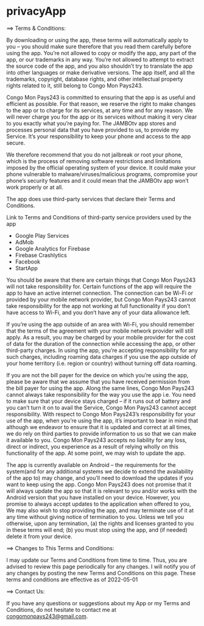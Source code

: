 # privacyApp
==> Terms &amp; Conditions:  

By downloading or using the app, these terms will automatically apply to you – you should make sure therefore that you read them carefully before using the app. You’re not allowed to copy or modify the app, any part of the app, or our trademarks in any way. You’re not allowed to attempt to extract the source code of the app, and you also shouldn’t try to translate the app into other languages or make derivative versions. The app itself, and all the trademarks, copyright, database rights, and other intellectual property rights related to it, still belong to Congo Mon Pays243.  

Congo Mon Pays243 is committed to ensuring that the app is as useful and efficient as possible. For that reason, we reserve the right to make changes to the app or to charge for its services, at any time and for any reason. We will never charge you for the app or its services without making it very clear to you exactly what you’re paying for.  The JAMBOtv app stores and processes personal data that you have provided to us, to provide my Service. It’s your responsibility to keep your phone and access to the app secure. 

We therefore recommend that you do not jailbreak or root your phone, which is the process of removing software restrictions and limitations imposed by the official operating system of your device. It could make your phone vulnerable to malware/viruses/malicious programs, compromise your phone’s security features and it could mean that the JAMBOtv app won’t work properly or at all.  

The app does use third-party services that declare their Terms and Conditions.  

Link to Terms and Conditions of third-party service providers used by the app  

*  Google Play Services 
*  AdMob 
*  Google Analytics for Firebase 
*  Firebase Crashlytics 
*  Facebook 
*  StartApp  
 
You should be aware that there are certain things that Congo Mon Pays243 will not take responsibility for. Certain functions of the app will require the app to have an active internet connection. The connection can be Wi-Fi or provided by your mobile network provider, but Congo Mon Pays243 cannot take responsibility for the app not working at full functionality if you don’t have access to Wi-Fi, and you don’t have any of your data allowance left.  

If you’re using the app outside of an area with Wi-Fi, you should remember that the terms of the agreement with your mobile network provider will still apply. As a result, you may be charged by your mobile provider for the cost of data for the duration of the connection while accessing the app, or other third-party charges. In using the app, you’re accepting responsibility for any such charges, including roaming data charges if you use the app outside of your home territory (i.e. region or country) without turning off data roaming. 

If you are not the bill payer for the device on which you’re using the app, please be aware that we assume that you have received permission from the bill payer for using the app.  Along the same lines, Congo Mon Pays243 cannot always take responsibility for the way you use the app i.e. You need to make sure that your device stays charged – if it runs out of battery and you can’t turn it on to avail the Service, Congo Mon Pays243 cannot accept responsibility.  With respect to Congo Mon Pays243’s responsibility for your use of the app, when you’re using the app, it’s important to bear in mind that although we endeavor to ensure that it is updated and correct at all times, we do rely on third parties to provide information to us so that we can make it available to you. Congo Mon Pays243 accepts no liability for any loss, direct or indirect, you experience as a result of relying wholly on this functionality of the app.  At some point, we may wish to update the app. 

The app is currently available on Android – the requirements for the system(and for any additional systems we decide to extend the availability of the app to) may change, and you’ll need to download the updates if you want to keep using the app. Congo Mon Pays243 does not promise that it will always update the app so that it is relevant to you and/or works with the Android version that you have installed on your device. However, you promise to always accept updates to the application when offered to you, We may also wish to stop providing the app, and may terminate use of it at any time without giving notice of termination to you. Unless we tell you otherwise, upon any termination, (a) the rights and licenses granted to you in these terms will end; (b) you must stop using the app, and (if needed) delete it from your device.  

==> Changes to This Terms and Conditions:  

I may update our Terms and Conditions from time to time. Thus, you are advised to review this page periodically for any changes. I will notify you of any changes by posting the new Terms and Conditions on this page.  These terms and conditions are effective as of 2022-05-01  

==> Contact Us:  

If you have any questions or suggestions about my App or my Terms and Conditions, do not hesitate to contact me at congomonpays243@gmail.com.
